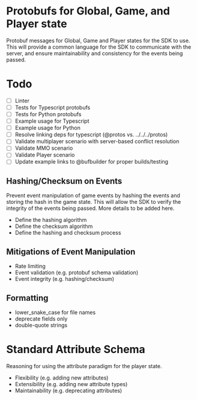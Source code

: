 # Protobufs for Global, Game, and Player state
Protobuf messages for Global, Game and Player states for the SDK to use. This will provide a common language for the SDK to communicate with the server, and ensure maintainability and consistency for the events being passed.

# Todo
- [ ] Linter
- [ ] Tests for Typescript protobufs
- [ ] Tests for Python protobufs
- [ ] Example usage for Typescript
- [ ] Example usage for Python
- [ ] Resolve linking deps for typescript (@protos vs. ../../../protos)
- [ ] Validate multiplayer scenario with server-based conflict resolution
- [ ] Validate MMO scenario
- [ ] Validate Player scenario
- [ ] Update example links to @bufbuilder for proper builds/testing

## Hashing/Checksum on Events
Prevent event manipulation of game events by hashing the events and storing the hash in the game state. This will allow the SDK to verify the integrity of the events being passed. More details to be added here.
- Define the hashing algorithm
- Define the checksum algorithm
- Define the hashing and checksum process

## Mitigations of Event Manipulation
- Rate limiting
- Event validation (e.g. protobuf schema validation)
- Event integrity (e.g. hashing/checksum)

## Formatting
- lower_snake_case for file names
- deprecate fields only
- double-quote strings

# Standard Attribute Schema
Reasoning for using the attribute paradigm for the player state.
- Flexibility (e.g. adding new attributes)
- Extensibility (e.g. adding new attribute types)
- Maintainability (e.g. deprecating attributes)